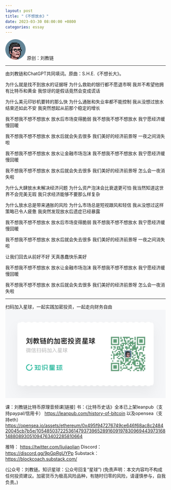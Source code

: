 ```yaml
---
layout: post
title: "《不想放水》"
date: 2023-03-30 08:00:00 +0800
categories: essay
---
```


![](/images/ordinal-1835811752116542.png)
原创：刘教链

* * *

由刘教链和ChatGPT共同填词。原曲：S.H.E.《不想长大》。

为什么就是找不到放水的证据呀
为什么救助的银行都不愿退市啊
我并不希望他拥有比特币和黄金
我惊讶的是假话竟然会变成谎话

为什么美元印钞机要转的那么快
为什么通胀和失业率都不能控制
我从没想过放水结束还如此不安
我突然想起从前那个稳定的增长

我不想我不想不想放水
放水后市场变得脆弱
我不想我不想不想放水
我宁愿经济缓慢回暖

我不想我不想不想放水
放水后就会失去很多
我们美好的经济前景呀
一夜之间消失啦

我不想我不想不想放水
放水让金融市场泡沫
我不想我不想不想放水
我宁愿经济缓慢回暖

我不想我不想不想放水
放水后就会失去很多
我们美好的经济前景呀
怎么会一夜消失啦

为什么大肆放水未解决经济问题
为什么资产泡沫会比衰退更可怕
我当然知道这世界不会完美无瑕
我只求经济能够不要那么样复杂

为什么放水总是带来通胀的风险
为什么市场总是短视跟风和轻信
我从没想过这样策略已令人疲惫
我突然发现放水后遗症已经暴露

我不想我不想不想放水
放水后市场变得脆弱
我不想我不想不想放水
我宁愿经济缓慢回暖

我不想我不想不想放水
放水后就会失去很多
我们美好的经济前景呀
一夜之间消失啦

让我们回去从前好不好
天真愚蠢快乐美好

我不想我不想不想放水
放水让金融市场泡沫
我不想我不想不想放水
我宁愿经济缓慢回暖

我不想我不想不想放水
放水后就会失去很多
我们美好的经济前景呀
怎么会一夜消失啦


* * *
扫码加入星球，一起实践加密投资，一起走向财务自由
![](/images/xq-poster-new.png)

课：刘教链比特币原理音频课[链接]
书：《比特币史话》全本已上架leanpub（支持paypal/信用卡）  https://leanpub.com/history-of-bitcoin
    以及opensea（支持eth）  https://opensea.io/assets/ethereum/0x495f947276749ce646f68ac8c248420045cb7b5e/105485037225361479373965289160919783096944397316814880893051094763402285810664 

推特： https://twitter.com/liujiaolian
Discord： https://discord.gg/9pGpRgUYPp 
Substack： https://blockcoach.substack.com/

(公众号：刘教链。知识星球：公众号回复“星球”)
(免责声明：本文内容均不构成任何投资建议。加密货币为极高风险品种，有随时归零的风险，请谨慎参与，自我负责。)


